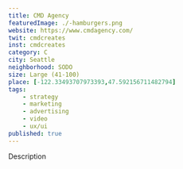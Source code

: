 ```yaml
---
title: CMD Agency
featuredImage: ./-hamburgers.png
website: https://www.cmdagency.com/
twit: cmdcreates
inst: cmdcreates
category: C
city: Seattle
neighborhood: SODO
size: Large (41-100)
place: [-122.33493707973393,47.592156711482794]
tags:
    - strategy
    - marketing
    - advertising
    - video
    - ux/ui
published: true
---
```


Description

